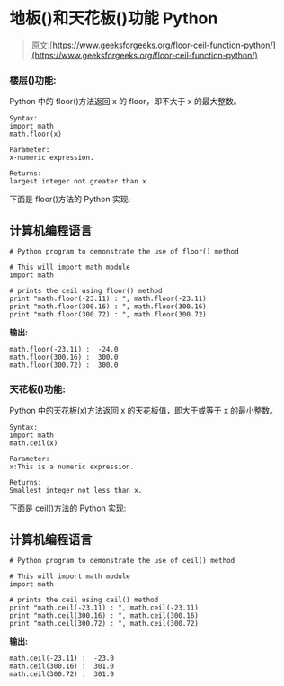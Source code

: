 # 地板()和天花板()功能 Python

> 原文:[https://www.geeksforgeeks.org/floor-ceil-function-python/](https://www.geeksforgeeks.org/floor-ceil-function-python/)

### **楼层()功能:**

Python 中的 floor()方法返回 x 的 floor，即不大于 x 的最大整数。

```
Syntax:
import math
math.floor(x)

Parameter: 
x-numeric expression. 

Returns: 
largest integer not greater than x.
```

下面是 floor()方法的 Python 实现:

## 计算机编程语言

```
# Python program to demonstrate the use of floor() method

# This will import math module
import math   

# prints the ceil using floor() method
print "math.floor(-23.11) : ", math.floor(-23.11)
print "math.floor(300.16) : ", math.floor(300.16)
print "math.floor(300.72) : ", math.floor(300.72)
```

**输出:**

```
math.floor(-23.11) :  -24.0
math.floor(300.16) :  300.0
math.floor(300.72) :  300.0
```

### **天花板()功能:**

Python 中的天花板(x)方法返回 x 的天花板值，即大于或等于 x 的最小整数。

```
Syntax: 
import math
math.ceil(x)

Parameter:
x:This is a numeric expression.

Returns: 
Smallest integer not less than x.
```

下面是 ceil()方法的 Python 实现:

## 计算机编程语言

```
# Python program to demonstrate the use of ceil() method

# This will import math module
import math   

# prints the ceil using ceil() method
print "math.ceil(-23.11) : ", math.ceil(-23.11)
print "math.ceil(300.16) : ", math.ceil(300.16)
print "math.ceil(300.72) : ", math.ceil(300.72)
```

**输出:**

```
math.ceil(-23.11) :  -23.0
math.ceil(300.16) :  301.0
math.ceil(300.72) :  301.0
```